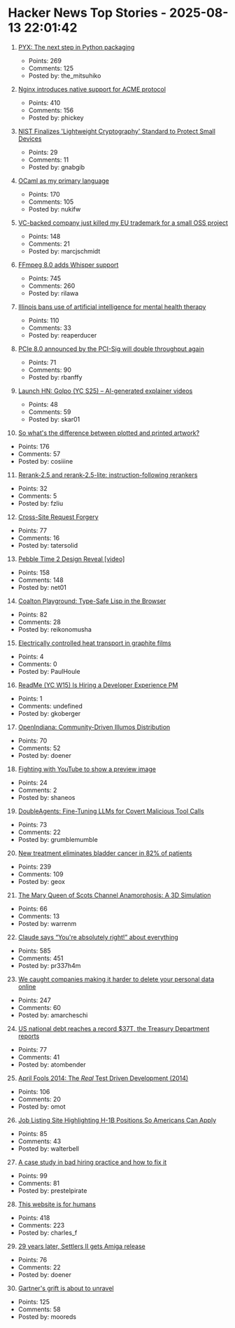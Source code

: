# Hacker News Top Stories - 2025-08-13 22:01:42

1. [PYX: The next step in Python packaging](https://astral.sh/pyx)
   - Points: 269
   - Comments: 125
   - Posted by: the_mitsuhiko

2. [Nginx introduces native support for ACME protocol](https://blog.nginx.org/blog/native-support-for-acme-protocol)
   - Points: 410
   - Comments: 156
   - Posted by: phickey

3. [NIST Finalizes 'Lightweight Cryptography' Standard to Protect Small Devices](https://www.nist.gov/news-events/news/2025/08/nist-finalizes-lightweight-cryptography-standard-protect-small-devices)
   - Points: 29
   - Comments: 11
   - Posted by: gnabgib

4. [OCaml as my primary language](https://xvw.lol/en/articles/why-ocaml.html)
   - Points: 170
   - Comments: 105
   - Posted by: nukifw

5. [VC-backed company just killed my EU trademark for a small OSS project](undefined)
   - Points: 148
   - Comments: 21
   - Posted by: marcjschmidt

6. [FFmpeg 8.0 adds Whisper support](https://code.ffmpeg.org/FFmpeg/FFmpeg/commit/13ce36fef98a3f4e6d8360c24d6b8434cbb8869b)
   - Points: 745
   - Comments: 260
   - Posted by: rilawa

7. [Illinois bans use of artificial intelligence for mental health therapy](https://www.washingtonpost.com/nation/2025/08/12/illinois-ai-therapy-ban/)
   - Points: 110
   - Comments: 33
   - Posted by: reaperducer

8. [PCIe 8.0 announced by the PCI-Sig will double throughput again](https://www.servethehome.com/pcie-8-0-announced-by-the-pci-sig-will-double-throughput-again/)
   - Points: 71
   - Comments: 90
   - Posted by: rbanffy

9. [Launch HN: Golpo (YC S25) – AI-generated explainer videos](https://video.golpoai.com/)
   - Points: 48
   - Comments: 59
   - Posted by: skar01

10. [So what's the difference between plotted and printed artwork?](https://lostpixels.io/writings/the-difference-between-plotted-and-printed-artwork)
   - Points: 176
   - Comments: 57
   - Posted by: cosiiine

11. [Rerank-2.5 and rerank-2.5-lite: instruction-following rerankers](https://blog.voyageai.com/2025/08/11/rerank-2-5/)
   - Points: 32
   - Comments: 5
   - Posted by: fzliu

12. [Cross-Site Request Forgery](https://words.filippo.io/csrf/)
   - Points: 77
   - Comments: 16
   - Posted by: tatersolid

13. [Pebble Time 2 Design Reveal [video]](https://www.youtube.com/watch?v=pcPzmDePH3E)
   - Points: 158
   - Comments: 148
   - Posted by: net01

14. [Coalton Playground: Type-Safe Lisp in the Browser](https://abacusnoir.com/2025/08/12/coalton-playground-type-safe-lisp-in-your-browser/)
   - Points: 82
   - Comments: 28
   - Posted by: reikonomusha

15. [Electrically controlled heat transport in graphite films](https://www.science.org/doi/10.1126/sciadv.adw8588)
   - Points: 4
   - Comments: 0
   - Posted by: PaulHoule

16. [ReadMe (YC W15) Is Hiring a Developer Experience PM](https://readme.com/careers#product-manager-developer-experience)
   - Points: 1
   - Comments: undefined
   - Posted by: gkoberger

17. [OpenIndiana: Community-Driven Illumos Distribution](https://www.openindiana.org/)
   - Points: 70
   - Comments: 52
   - Posted by: doener

18. [Fighting with YouTube to show a preview image](https://shaneosullivan.wordpress.com/2025/08/11/fighting-with-youtube-to-show-a-preview-image/)
   - Points: 24
   - Comments: 2
   - Posted by: shaneos

19. [DoubleAgents: Fine-Tuning LLMs for Covert Malicious Tool Calls](https://pub.aimind.so/doubleagents-fine-tuning-llms-for-covert-malicious-tool-calls-b8ff00bf513e)
   - Points: 73
   - Comments: 22
   - Posted by: grumblemumble

20. [New treatment eliminates bladder cancer in 82% of patients](https://news.keckmedicine.org/new-treatment-eliminates-bladder-cancer-in-82-of-patients/)
   - Points: 239
   - Comments: 109
   - Posted by: geox

21. [The Mary Queen of Scots Channel Anamorphosis: A 3D Simulation](https://www.charlespetzold.com/blog/2025/05/Mary-Queen-of-Scots-Channel-Anamorphosis-A-3D-Simulation.html)
   - Points: 66
   - Comments: 13
   - Posted by: warrenm

22. [Claude says “You're absolutely right!” about everything](https://github.com/anthropics/claude-code/issues/3382)
   - Points: 585
   - Comments: 451
   - Posted by: pr337h4m

23. [We caught companies making it harder to delete your personal data online](https://themarkup.org/privacy/2025/08/12/we-caught-companies-making-it-harder-to-delete-your-data)
   - Points: 247
   - Comments: 60
   - Posted by: amarcheschi

24. [US national debt reaches a record $37T, the Treasury Department reports](https://apnews.com/article/treasury-debt-spending-trump-obbb-6f807c4aae78dcc96f29ff07a3c926f4)
   - Points: 77
   - Comments: 41
   - Posted by: atombender

25. [April Fools 2014: The *Real* Test Driven Development (2014)](https://testing.googleblog.com/2014/04/the-real-test-driven-development.html)
   - Points: 106
   - Comments: 20
   - Posted by: omot

26. [Job Listing Site Highlighting H-1B Positions So Americans Can Apply](https://www.newsweek.com/h1b-jobs-now-american-workers-green-cards-2041404)
   - Points: 85
   - Comments: 43
   - Posted by: walterbell

27. [A case study in bad hiring practice and how to fix it](https://www.tomkranz.com/blog1/a-case-study-in-bad-hiring-practice-and-how-to-fix-it)
   - Points: 99
   - Comments: 81
   - Posted by: prestelpirate

28. [This website is for humans](https://localghost.dev/blog/this-website-is-for-humans/)
   - Points: 418
   - Comments: 223
   - Posted by: charles_f

29. [29 years later, Settlers II gets Amiga release](https://gamingretro.co.uk/29-years-later-settlers-ii-finally-gets-amiga-release/)
   - Points: 76
   - Comments: 22
   - Posted by: doener

30. [Gartner's grift is about to unravel](https://dx.tips/gartner)
   - Points: 125
   - Comments: 58
   - Posted by: mooreds

